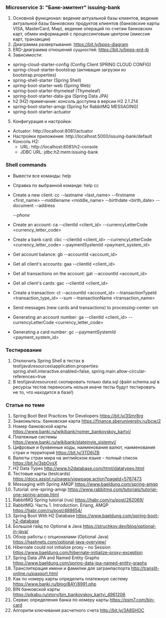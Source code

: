 ### Microservice 3: "Банк-эмитент" issuing-bank
1. Основной функционал: ведение актуальной базы клиентов, ведение актуальной базы банковских продуктов клиентов
   (банковские карты VISA, MasterCard, Мир), ведение операций по счетам банковских карт, обмен информацией с процессинговым
   центром (эмиссия карт, транзакции)
2. Диаграмма развертывания: https://bit.ly/bpps-diagram
3. ERD-диаграмма отношений сущностей: https://bit.ly/bpps-erd-ib
4. Зависимости:
  - spring-cloud-starter-config (Config Client SPRING CLOUD CONFIG)
  - spring-cloud-starter-bootstrap (активация загрузки из bootstrap.properties)
  - spring-shell-starter (Spring Shell)
  - spring-boot-starter-web (Spring Web)
  - spring-boot-starter-thymeleaf (Thymeleaf)
  - spring-boot-starter-data-jpa (Spring Data JPA)
  - h2 (H2) примечание: консоль доступна в версии H2 2.1.214
  - spring-boot-starter-amqp (Spring for RabbitMQ MESSAGING)
  - spring-boot-starter-actuator
5. Конфигурация и настройки:
  - Actuator: http://localhost:8081/actuator
  - Настройки приложения: http://localhost:5000/issuing-bank/default
  - Консоль H2:
    - URL: http://localhost:8081/h2-console
    - JDBC URL: jdbc:h2:mem:issuing-bank

### Shell commands
  - Вывести все команды: help
  - Справка по выбранной команде: help сс 

  - Create a new client: сс --lastname <last_name> --firstname <first_name> --middlename <middle_name> --birthdate <birth_date> --document <document> --address <address> --phone <phone>   
  - Create an account: ca --clientId <client_id> --currencyLetterCode <currency_letter_code>
  - Create a bank card: cbc --clientId <client_id> --currencyLetterCode <currency_letter_code> --paymentSystemId <payment_system_id> 
  - Get account balance: gb --accountId <account_id>
  - Get all client's accounts: gaa --clientId <client_id> 
  - Get all transactions on the account: gat --accountId <account_id>
  - Get all client's cards: gac --clientId <client_id>
  - Create a transaction: ct --accountId <account_id> --transactionTypeId <transaction_type_id> --sum <sum> --transactionName <transaction_name> 

  - Send messages (new cards and transactions) to processing-center: sm
  - Generating an account number: ga --clientId <client_id> --currencyLetterCode <currency_letter_code>
  - Generating a card number: gc --paymentSystemId <payment_system_id> 

### Тестирование
1. Отключить Spring Shell в тестах в test\java\resources\application.properties: spring.shell.interactive.enabled=false, spring.main.allow-circular-references=true
2. В test\java\resources\ скопировать только data.sql (файл schema.sql в ресурсы тестов переносить нельзя иначе тесты будут тестировать не то, что находится в базе!)

### Статьи по теме
1. Spring Boot Best Practices for Developers https://bit.ly/3Smr8rg
2. Знакомьтесь: банковская карта https://finance.sberuniversity.ru/bcw/2
3. Номер банковской карты https://www.banki.ru/wikibank/nomer_bankovskoy_kartyi/
4. Платежные системы https://www.banki.ru/wikibank/platejnyie_sistemyi/
5. Цифровые и буквенные коды, наименования валют, наименования стран и территорий https://bit.ly/3TD6jZB
6. Валюты стран мира на английском языке - полный список https://bit.ly/3sbOvsX
7. H2 Data Types http://www.h2database.com/html/datatypes.html
8. Тестовые карты (testcards) https://docs.assist.ru/pages/viewpage.action?pageId=5767473
9. Messaging with Spring AMQP https://www.baeldung.com/spring-amqp
10. Tutorial: one-spring-amqp https://www.rabbitmq.com/tutorials/tutorial-one-spring-amqp.html
11. RabbitMQ Spring tutorial (rus) https://habr.com/ru/post/262069/
12. RabbitMQ. Часть 1. Introduction. Erlang, AMQP https://habr.com/ru/post/488654/
13. Spring Boot With H2 Database https://www.baeldung.com/spring-boot-h2-database
14. Большой гайд по Optional в Java https://struchkov.dev/blog/optional-in-java/
15. Обзор работы с опционалами (Optional Java) https://hashnets.com/optional-java-overview/
16. Hibernate could not initialize proxy – no Session https://www.baeldung.com/hibernate-initialize-proxy-exception
17. Spring Data JPA and Named Entity Graphs https://www.baeldung.com/spring-data-jpa-named-entity-graphs
18. Транслитерация имени и фамилии для загранпаспорта http://translit-online.ru/pasport.html
19. Как по номеру карты определить платежную систему https://www.banki.ru/blog/BAY/8991.php
20. BIN банковской карты https://pikabu.ru/story/bin_bankovskoy_kartyi_4961206
21. Сервис определения банка по номеру карты https://psm7.com/bin-card
22. Алгоритм ключевания расчетного счета http://bit.ly/3A8SHOC